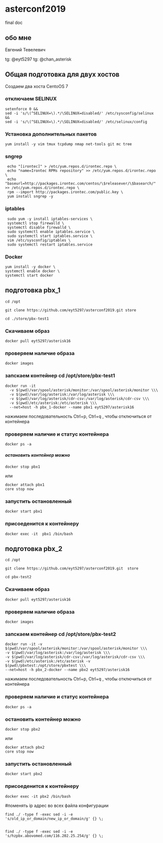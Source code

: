 # asterconf2019
final doc
## обо мне
Евгений Тевелевич

tg: @eyt5297
tg: @chan_asterisk


## Общая подготовка для двух хостов

Создаем два хоста CentoOS 7

### отключаем SELINUX
``` #bash
setenforce 0 &&
sed -i 's/\(^SELINUX=\).*/\SELINUX=disabled/' /etc/sysconfig/selinux &&
sed -i 's/\(^SELINUX=\).*/\SELINUX=disabled/' /etc/selinux/config
```
### Установка дополнительных пакетов
```
yum install -y vim tmux tcpdump nmap net-tools git mc tree 
```

### sngrep 
```
 echo "[irontec]" > /etc/yum.repos.d/irontec.repo \
 echo "name=Irontec RPMs repository" >> /etc/yum.repos.d/irontec.repo \
 echo "baseurl=http://packages.irontec.com/centos/\$releasever/\$basearch/" >> /etc/yum.repos.d/irontec.repo \
 rpm --import http://packages.irontec.com/public.key \
 yum install sngrep -y 
```

### iptables 
```
 sudo yum -y install iptables-services \
 systemctl stop firewalld \
 systemctl disable firewalld \
 sudo systemctl enable iptables.service \
 sudo systemctl start iptables.service \
 vim /etc/sysconfig/iptables \
 sudo systemctl restart iptables.service 
```

### Docker
```
yum install -y docker \
systemctl enable docker \
systemctl start docker 
```

## подготовка pbx_1
```
cd /opt

git clone https://github.com/eyt5297/asterconf2019.git store

cd ./store/pbx-test1
```
### Скачиваем образ
```
docker pull eyt5297/asterisk16
```
### проверяем наличие образа
```
docker images
```
### запскаем контейнер cd /opt/store/pbx-test1 
```
docker run -it 
  -v $(pwd)/var/spool/asterisk/monitor:/var/spool/asterisk/monitor \\\
  -v $(pwd)/var/log/asterisk:/var/log/asterisk \\\
  -v $(pwd)/var/log/asterisk/cdr-csv:/var/log/asterisk/cdr-csv \\\
  -v $(pwd)/etc/asterisk:/etc/asterisk \\\
  --net=host -h pbx_1-docker --name pbx1 eyt5297/asterisk16
```
нажимаем последовательность Ctrl+p, Ctrl+q , чтобы отключиться от контейнера

### проверяем наличие и статус контейнера
```
docker ps -a
```
##### остановить контейнер можно 
```
docker stop pbx1
```
или
```
docker attach pbx1 
core stop now
```
### запустить остановленный 
```
docker start pbx1
```
### присоеденится к контейнеру 
```
docker exec -it  pbx1 /bin/bash
```



## подготовка pbx_2
```
cd /opt

git clone https://github.com/eyt5297/asterconf2019.git  store
 
cd pbx-test2
```
### Скачиваем образ
```
docker pull eyt5297/asterisk16
```
### проверяем наличие образа
```
docker images
```
### запскаем контейнер cd /opt/store/pbx-test2 
```
docker run -it -v $(pwd)/var/spool/asterisk/monitor:/var/spool/asterisk/monitor \\\
-v $(pwd)/var/log/asterisk:/var/log/asterisk \\\
-v $(pwd)/var/log/asterisk/cdr-csv:/var/log/asterisk/cdr-csv \\\
-v $(pwd)/etc/asterisk:/etc/asterisk -v $(pwd)/pbxtest:/opt/store/pbxtest \\\
--net=host -h pbx_2-docker --name pbx2 eyt5297/asterisk16
```
нажимаем последовательность Ctrl+p, Ctrl+q , чтобы отключиться от контейнера

### проверяем наличие и статус контейнера
```
docker ps -a
```
### остановить контейнер можно 
```
docker stop pbx2
```
или
```
docker attach pbx2 
core stop now
```
### запустить остановленный 
```
docker start pbx2
```
### присоеденится к контейнеру 
```
docker exec -it pbx2 /bin/bash
```

#поменять ip адрес во всех файла конфигурации
```
find ./ -type f -exec sed -i -e 's/old_ip_or_domain/new_ip_or_domain/g' {} \;


find ./ -type f -exec sed -i -e 's/hzpbx.abovomed.com/116.202.25.254/g' {} \;
```
